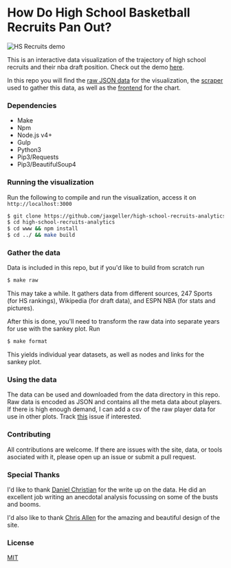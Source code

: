 # How Do High School Basketball Recruits Pan Out?

<img src="https://github.com/jaxgeller/high-school-recruits-analytics/blob/master/demo.png" alt="HS Recruits demo">

This is an interactive data visualization of the trajectory of high school recruits and their nba draft position. Check out the demo [here]().

In this repo you will find the [raw JSON data](https://github.com/jaxgeller/high-school-recruits-analytics/tree/master/data) for the visualization, the [scraper](https://github.com/jaxgeller/high-school-recruits-analytics/tree/master/scraper) used to gather this data, as well as the [frontend](https://github.com/jaxgeller/high-school-recruits-analytics/tree/master/www) for the chart.

### Dependencies
+ Make
+ Npm
+ Node.js v4+
+ Gulp
+ Python3
+ Pip3/Requests
+ Pip3/BeautifulSoup4

### Running the visualization

Run the following to compile and run the visualization, access it on `http://localhost:3000`
```sh
$ git clone https://github.com/jaxgeller/high-school-recruits-analytics
$ cd high-school-recruits-analytics
$ cd www && npm install
$ cd ../ && make build
```

### Gather the data

Data is included in this repo, but if you'd like to build from scratch run
```sh
$ make raw
```
This may take a while. It gathers data from different sources, 247 Sports (for HS rankings), Wikipedia (for draft data), and ESPN NBA (for stats and pictures).

After this is done, you'll need to transform the raw data into separate years for use with the sankey plot. Run
```sh
$ make format
```

This yields individual year datasets, as well as nodes and links for the sankey plot.

### Using the data

The data can be used and downloaded from the data directory in this repo.
Raw data is encoded as JSON and contains all the meta data about players.
If there is high enough demand, I can add a csv of the raw player data for use in other plots. Track [this](https://github.com/jaxgeller/high-school-recruits-analytics/issues/2) issue if interested.

### Contributing

All contributions are welcome. If there are issues with the site, data, or tools asociated with it, please open up an issue or submit a pull request.

### Special Thanks

I'd like to thank [Daniel Christian](https://twitter.com/DChris1123) for the write up on the data. He did an excellent job writing an anecdotal analysis focussing on some of the busts and booms.

I'd also like to thank [Chris Allen](https://twitter.com/cp_allen) for the amazing and beautiful design of the site.

### License
[MIT](https://github.com/jaxgeller/high-school-recruits-analytics/blob/master/LICENSE)
